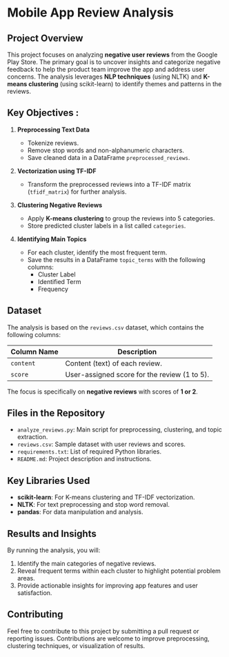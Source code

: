 # Mobile App Review Analysis

## Project Overview
This project focuses on analyzing **negative user reviews** from the Google Play Store. The primary goal is to uncover insights and categorize negative feedback to help the product team improve the app and address user concerns. The analysis leverages **NLP techniques** (using NLTK) and **K-means clustering** (using scikit-learn) to identify themes and patterns in the reviews.

## Key Objectives :
1. **Preprocessing Text Data**  
   - Tokenize reviews.
   - Remove stop words and non-alphanumeric characters.
   - Save cleaned data in a DataFrame `preprocessed_reviews`.

2. **Vectorization using TF-IDF**  
   - Transform the preprocessed reviews into a TF-IDF matrix (`tfidf_matrix`) for further analysis.

3. **Clustering Negative Reviews**  
   - Apply **K-means clustering** to group the reviews into 5 categories.
   - Store predicted cluster labels in a list called `categories`.

4. **Identifying Main Topics**  
   - For each cluster, identify the most frequent term.
   - Save the results in a DataFrame `topic_terms` with the following columns:
     - Cluster Label
     - Identified Term
     - Frequency

## Dataset
The analysis is based on the `reviews.csv` dataset, which contains the following columns:

| Column Name  | Description                                  |
|--------------|----------------------------------------------|
| `content`    | Content (text) of each review.              |
| `score`      | User-assigned score for the review (1 to 5). |

The focus is specifically on **negative reviews** with scores of **1 or 2**.


## Files in the Repository
- `analyze_reviews.py`: Main script for preprocessing, clustering, and topic extraction.
- `reviews.csv`: Sample dataset with user reviews and scores.
- `requirements.txt`: List of required Python libraries.
- `README.md`: Project description and instructions.

## Key Libraries Used
- **scikit-learn**: For K-means clustering and TF-IDF vectorization.
- **NLTK**: For text preprocessing and stop word removal.
- **pandas**: For data manipulation and analysis.

## Results and Insights
By running the analysis, you will:
1. Identify the main categories of negative reviews.
2. Reveal frequent terms within each cluster to highlight potential problem areas.
3. Provide actionable insights for improving app features and user satisfaction.

## Contributing
Feel free to contribute to this project by submitting a pull request or reporting issues. Contributions are welcome to improve preprocessing, clustering techniques, or visualization of results.

